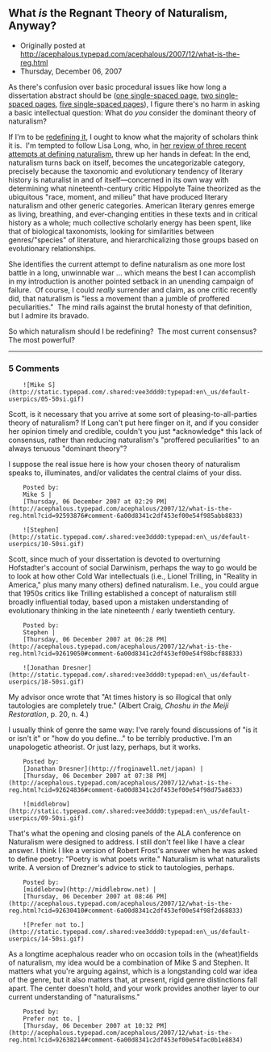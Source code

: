 ## What <em>is</em> the Regnant Theory of Naturalism, Anyway?

 * Originally posted at http://acephalous.typepad.com/acephalous/2007/12/what-is-the-reg.html
 * Thursday, December 06, 2007



As there's confusion over basic procedural issues like how long a dissertation abstract should be ([one single-spaced page](http://acephalous.typepad.com/acephalous/2007/12/get-out-your-re.html#comment-92399126), [two single-spaced pages](http://acephalous.typepad.com/acephalous/2007/12/get-out-your-re.html#comment-92556320), [five single-spaced pages](http://acephalous.typepad.com/acephalous/2007/12/get-out-your-re.html#comment-92454266)), I figure there's no harm in asking a basic intellectual question:
What do _you_ consider the dominant theory of naturalism?

If I'm to be [redefining it](http://acephalous.typepad.com/acephalous/2007/12/get-out-your-re.html#comment-92577848), I ought to know what the majority of scholars think it is.  I'm tempted to follow Lisa Long, who, in [her review of three recent attempts at defining naturalism](http://muse.jhu.edu/journals/american\_literary\_history/v019/19.1long.html), threw up her hands in defeat:
In the end, naturalism turns back on itself, becomes the
uncategorizable category, precisely because the taxonomic and
evolutionary tendency of literary history is naturalist in and of
itself—concerned in its own way with determining what
nineteenth-century critic Hippolyte Taine theorized as the ubiquitous
"race, moment, and milieu" that have produced literary naturalism and
other generic categories. American literary genres emerge as living,
breathing, and ever-changing entities in these texts and in critical
history as a whole; much collective scholarly energy has been spent,
like that of biological taxonomists, looking for similarities between
genres/"species" of literature, and hierarchicalizing those groups
based on evolutionary relationships.

She identifies the current attempt to define naturalism as one more lost battle in a long, unwinnable war ... which means the best I can accomplish in my introduction is another pointed setback in an unending campaign of failure.  Of course, I could _really_ surrender and claim, as one critic recently did, that naturalism is "less a movement than a jumble of proffered peculiarities."  The mind rails against the brutal honesty of that definition, but I admire its bravado. 

So which naturalism should I be redefining?  The most current consensus?  The most powerful?  

		

* * *

### 5 Comments 

		

                
[]()

	

		![Mike S](http://static.typepad.com/.shared:vee3ddd0:typepad:en\_us/default-userpics/05-50si.gif)
	

	

		

Scott, is it necessary that you arrive at some sort of pleasing-to-all-parties theory of naturalism?  If Long can't put here finger on it, and if you consider her opinion timely and credible, couldn't you just \*acknowledge\* this lack of consensus, rather than reducing naturalism's "proffered peculiarities" to an always tenuous "dominant theory"?  

I suppose the real issue here is how your chosen theory of naturalism speaks to, illuminates, and/or validates the central claims of your diss.

	

		Posted by:
		Mike S |
		[Thursday, 06 December 2007 at 02:29 PM](http://acephalous.typepad.com/acephalous/2007/12/what-is-the-reg.html?cid=92593876#comment-6a00d8341c2df453ef00e54f985abb8833)

[]()

	

		![Stephen](http://static.typepad.com/.shared:vee3ddd0:typepad:en\_us/default-userpics/10-50si.gif)
	

	

		

Scott, since much of your dissertation is devoted to overturning Hofstadter's account of social Darwinism, perhaps the way to go would be to look at how other Cold War intellectuals (i.e., Lionel Trilling, in "Reality in America," plus many many others) defined naturalism.  I.e., you could argue that 1950s critics like Trilling established a concept of naturalism still broadly influential today, based upon a mistaken understanding of evolutionary thinking in the late nineteenth / early twentieth century. 

	

		Posted by:
		Stephen |
		[Thursday, 06 December 2007 at 06:28 PM](http://acephalous.typepad.com/acephalous/2007/12/what-is-the-reg.html?cid=92619050#comment-6a00d8341c2df453ef00e54f98bcf88833)

[]()

	

		![Jonathan Dresner](http://static.typepad.com/.shared:vee3ddd0:typepad:en\_us/default-userpics/18-50si.gif)
	

	

		

My advisor once wrote that "At times history is so illogical that only tautologies are completely true." (Albert Craig, _Choshu in the Meiji Restoration_, p. 20, n. 4.)

I usually think of genre the same way: I've rarely found discussions of "is it or isn't it" or "how do you define..." to be terribly productive. I'm an unapologetic atheorist. Or just lazy, perhaps, but it works.

	

		Posted by:
		[Jonathan Dresner](http://froginawell.net/japan) |
		[Thursday, 06 December 2007 at 07:38 PM](http://acephalous.typepad.com/acephalous/2007/12/what-is-the-reg.html?cid=92624836#comment-6a00d8341c2df453ef00e54f98d75a8833)

[]()

	

		![middlebrow](http://static.typepad.com/.shared:vee3ddd0:typepad:en\_us/default-userpics/09-50si.gif)
	

	

		

That's what the opening and closing panels of the ALA conference on Naturalism were designed to address. I still don't feel like I have a clear answer. I think I like a version of Robert Frost's answer when he was asked to define poetry: "Poetry is what poets write." Naturalism is what naturalists write. A version of Drezner's advice to stick to tautologies, perhaps.

	

		Posted by:
		[middlebrow](http://middlebrow.net) |
		[Thursday, 06 December 2007 at 08:46 PM](http://acephalous.typepad.com/acephalous/2007/12/what-is-the-reg.html?cid=92630410#comment-6a00d8341c2df453ef00e54f98f2d68833)

[]()

	

		![Prefer not to.](http://static.typepad.com/.shared:vee3ddd0:typepad:en\_us/default-userpics/14-50si.gif)
	

	

		

As a longtime acephalous reader who on occasion toils in the (wheat)fields of naturalism, my idea would be a combination of Mike S and Stephen.  It matters what you're arguing against, which is a longstanding cold war idea of the genre, but it also matters that, at present, rigid genre distinctions fall apart.  The center doesn't hold, and your work provides another layer to our current understanding of "naturalisms."  

	

		Posted by:
		Prefer not to. |
		[Thursday, 06 December 2007 at 10:32 PM](http://acephalous.typepad.com/acephalous/2007/12/what-is-the-reg.html?cid=92638214#comment-6a00d8341c2df453ef00e54fac0b1e8834)

		

        